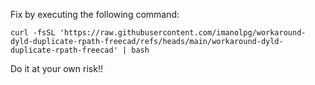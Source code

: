 Fix by executing the following command:

```curl -fsSL 'https://raw.githubusercontent.com/imanolpg/workaround-dyld-duplicate-rpath-freecad/refs/heads/main/workaround-dyld-duplicate-rpath-freecad' | bash```

Do it at your own risk!!
